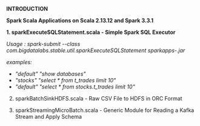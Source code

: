 **INTRODUCTION**

**Spark Scala Applications on Scala 2.13.12 and Spark 3.3.1**

**1. sparkExecuteSQLStatement.scala - Simple Spark SQL Executor**

_Usage : spark-submit --class com.bigdatalabs.stable.util.sparkExecuteSQLStatement sparkapps-.jar <dbName> <Prepared SQL>_

_examples: <dbName> <Prepared SQL>_

* _"default" "show databases"_
* _"stocks" "select * from t_trades limit 10"_
* _"default" "select * from stocks.t_trades limit 10"_

2. sparkBatchSinkHDFS.scala - Raw CSV File to HDFS in ORC Format
 

3. sparkStreamingMicroBatch.scala - Generic Module for Reading a Kafka Stream and Apply Schema